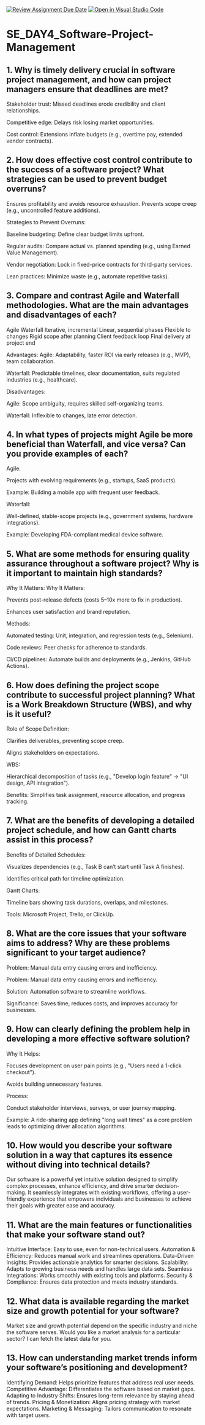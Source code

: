 [![Review Assignment Due Date](https://classroom.github.com/assets/deadline-readme-button-22041afd0340ce965d47ae6ef1cefeee28c7c493a6346c4f15d667ab976d596c.svg)](https://classroom.github.com/a/9pw6JKcu)
[![Open in Visual Studio Code](https://classroom.github.com/assets/open-in-vscode-2e0aaae1b6195c2367325f4f02e2d04e9abb55f0b24a779b69b11b9e10269abc.svg)](https://classroom.github.com/online_ide?assignment_repo_id=18493363&assignment_repo_type=AssignmentRepo)
# SE_DAY4_Software-Project-Management
## 1. Why is timely delivery crucial in software project management, and how can project managers ensure that deadlines are met?
Stakeholder trust: Missed deadlines erode credibility and client relationships.

Competitive edge: Delays risk losing market opportunities.

Cost control: Extensions inflate budgets (e.g., overtime pay, extended vendor contracts).



## 2. How does effective cost control contribute to the success of a software project? What strategies can be used to prevent budget overruns?
Ensures profitability and avoids resource exhaustion.
Prevents scope creep (e.g., uncontrolled feature additions).

Strategies to Prevent Overruns:


Baseline budgeting: Define clear budget limits upfront.

Regular audits: Compare actual vs. planned spending (e.g., using Earned Value Management).

Vendor negotiation: Lock in fixed-price contracts for third-party services.

Lean practices: Minimize waste (e.g., automate repetitive tasks).


## 3. Compare and contrast Agile and Waterfall methodologies. What are the main advantages and disadvantages of each?

Agile                 	  Waterfall
Iterative, incremental	  Linear, sequential phases
Flexible to changes	      Rigid scope after planning
Client feedback loop	    Final delivery at project end

Advantages:
Agile: Adaptability, faster ROI via early releases (e.g., MVP), team collaboration.

Waterfall: Predictable timelines, clear documentation, suits regulated industries (e.g., healthcare).

Disadvantages:

Agile: Scope ambiguity, requires skilled self-organizing teams.

Waterfall: Inflexible to changes, late error detection.


## 4. In what types of projects might Agile be more beneficial than Waterfall, and vice versa? Can you provide examples of each?
Agile:

Projects with evolving requirements (e.g., startups, SaaS products).

Example: Building a mobile app with frequent user feedback.

Waterfall:

Well-defined, stable-scope projects (e.g., government systems, hardware integrations).

Example: Developing FDA-compliant medical device software.



## 5. What are some methods for ensuring quality assurance throughout a software project? Why is it important to maintain high standards?
Why It Matters:
Why It Matters:

Prevents post-release defects (costs 5–10x more to fix in production).

Enhances user satisfaction and brand reputation.

Methods:

Automated testing: Unit, integration, and regression tests (e.g., Selenium).

Code reviews: Peer checks for adherence to standards.

CI/CD pipelines: Automate builds and deployments (e.g., Jenkins, GitHub Actions).





## 6. How does defining the project scope contribute to successful project planning? What is a Work Breakdown Structure (WBS), and why is it useful?
Role of Scope Definition:

Clarifies deliverables, preventing scope creep.

Aligns stakeholders on expectations.

WBS:

Hierarchical decomposition of tasks (e.g., "Develop login feature" → "UI design, API integration").

Benefits: Simplifies task assignment, resource allocation, and progress tracking.




## 7. What are the benefits of developing a detailed project schedule, and how can Gantt charts assist in this process?
Benefits of Detailed Schedules:

Visualizes dependencies (e.g., Task B can’t start until Task A finishes).

Identifies critical path for timeline optimization.

Gantt Charts:

Timeline bars showing task durations, overlaps, and milestones.

Tools: Microsoft Project, Trello, or ClickUp.



## 8. What are the core issues that your software aims to address? Why are these problems significant to your target audience?
Problem: Manual data entry causing errors and inefficiency.


Problem: Manual data entry causing errors and inefficiency.

Solution: Automation software to streamline workflows.

Significance: Saves time, reduces costs, and improves accuracy for businesses.



## 9. How can clearly defining the problem help in developing a more effective software solution?
Why It Helps:

Focuses development on user pain points (e.g., "Users need a 1-click checkout").

Avoids building unnecessary features.

Process:

Conduct stakeholder interviews, surveys, or user journey mapping.

Example: A ride-sharing app defining "long wait times" as a core problem leads to optimizing driver allocation algorithms.



## 10. How would you describe your software solution in a way that captures its essence without diving into technical details?
Our software is a powerful yet intuitive solution designed to simplify complex processes, enhance efficiency, and drive smarter decision-making. It seamlessly integrates with existing workflows, offering a user-friendly experience that empowers individuals and businesses to achieve their goals with greater ease and accuracy.

## 11. What are the main features or functionalities that make your software stand out?
Intuitive Interface: Easy to use, even for non-technical users.
Automation & Efficiency: Reduces manual work and streamlines operations.
Data-Driven Insights: Provides actionable analytics for smarter decisions.
Scalability: Adapts to growing business needs and handles large data sets.
Seamless Integrations: Works smoothly with existing tools and platforms.
Security & Compliance: Ensures data protection and meets industry standards.

## 12. What data is available regarding the market size and growth potential for your software?
Market size and growth potential depend on the specific industry and niche the software serves. Would you like a market analysis for a particular sector? I can fetch the latest data for you.

## 13. How can understanding market trends inform your software’s positioning and development?
Identifying Demand: Helps prioritize features that address real user needs.
Competitive Advantage: Differentiates the software based on market gaps.
Adapting to Industry Shifts: Ensures long-term relevance by staying ahead of trends.
Pricing & Monetization: Aligns pricing strategy with market expectations.
Marketing & Messaging: Tailors communication to resonate with target users.
